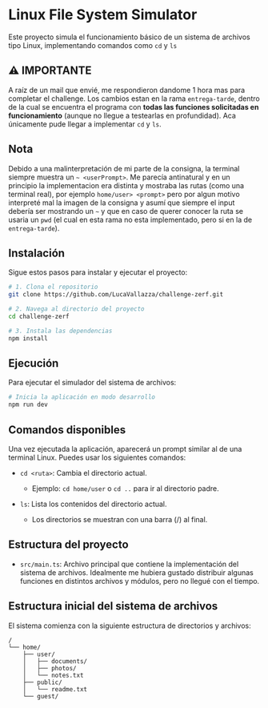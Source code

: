 # Linux File System Simulator

Este proyecto simula el funcionamiento básico de un sistema de archivos tipo Linux, implementando comandos como `cd` y `ls`

## ⚠ IMPORTANTE
A raíz de un mail que envié, me respondieron dandome 1 hora mas para completar el challenge. Los cambios estan en la rama `entrega-tarde`, dentro de la cual se encuentra el programa con **todas las funciones solicitadas en funcionamiento** (aunque no llegue a testearlas en profundidad). Aca únicamente pude llegar a implementar `cd` y `ls`.

## Nota
Debido a una malinterpretación de mi parte de la consigna, la terminal siempre muestra un `~ <userPrompt>`. Me parecía antinatural y en un principio la implementacion era distinta y mostraba las rutas (como una terminal real), por ejemplo `home/user> <prompt>` pero por algun motivo interpreté mal la imagen de la consigna y asumí que siempre el input debería ser mostrando un `~` y que en caso de querer conocer la ruta se usaria un `pwd` (el cual en esta rama no esta implementado, pero si en la de `entrega-tarde`).

## Instalación

Sigue estos pasos para instalar y ejecutar el proyecto:

```bash
# 1. Clona el repositorio
git clone https://github.com/LucaVallazza/challenge-zerf.git

# 2. Navega al directorio del proyecto
cd challenge-zerf

# 3. Instala las dependencias
npm install
```

## Ejecución

Para ejecutar el simulador del sistema de archivos:

```bash
# Inicia la aplicación en modo desarrollo
npm run dev
```

## Comandos disponibles

Una vez ejecutada la aplicación, aparecerá un prompt similar al de una terminal Linux. Puedes usar los siguientes comandos:

- `cd <ruta>`: Cambia el directorio actual.
  - Ejemplo: `cd home/user` o `cd ..` para ir al directorio padre.
  
- `ls`: Lista los contenidos del directorio actual.
  - Los directorios se muestran con una barra (/) al final.


## Estructura del proyecto

- `src/main.ts`: Archivo principal que contiene la implementación del sistema de archivos. Idealmente me hubiera gustado distribuir algunas funciones en distintos archivos y módulos, pero no llegué con el tiempo.

## Estructura inicial del sistema de archivos

El sistema comienza con la siguiente estructura de directorios y archivos:

```
/
└── home/
    ├── user/
    │   ├── documents/
    │   ├── photos/
    │   └── notes.txt
    ├── public/
    │   └── readme.txt
    └── guest/
```

